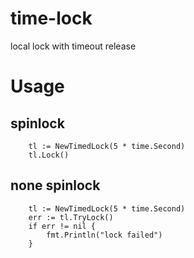 # time-lock
local lock with timeout release

# Usage
## spinlock
```
    tl := NewTimedLock(5 * time.Second)
    tl.Lock()
```
## none spinlock
```
    tl := NewTimedLock(5 * time.Second)
    err := tl.TryLock()
    if err != nil {
        fmt.Println("lock failed")
    }
```


